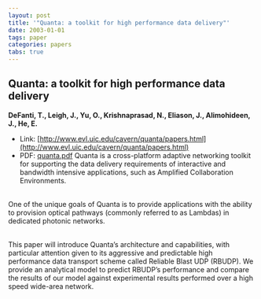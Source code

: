 ```yaml
---
layout: post
title: '"Quanta: a toolkit for high performance data delivery"'
date: 2003-01-01
tags: paper
categories: papers
tabs: true
---
```


## Quanta: a toolkit for high performance data delivery
**DeFanti, T., Leigh, J., Yu, O., Krishnaprasad, N., Eliason, J., Alimohideen, J., He, E.**
- Link: [http://www.evl.uic.edu/cavern/quanta/papers.html](http://www.evl.uic.edu/cavern/quanta/papers.html)
- PDF: [quanta.pdf](/documents/quanta.pdf)
Quanta is a cross-platform adaptive networking toolkit for supporting the data delivery requirements of interactive and bandwidth intensive applications, such as Amplified Collaboration Environments.<br><br>

One of the unique goals of Quanta is to provide applications with the ability to provision optical pathways (commonly referred to as Lambdas) in dedicated photonic networks.<br><br>

This paper will introduce Quanta&rsquo;s architecture and capabilities, with particular attention given to its aggressive and predictable high performance data transport scheme called Reliable Blast UDP (RBUDP). We provide an analytical model to predict RBUDP&rsquo;s performance and compare the results of our model against experimental results performed over a high speed wide-area network.